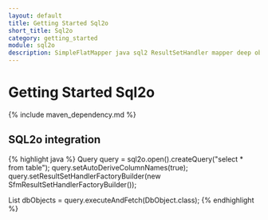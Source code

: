 ```yaml
---
layout: default
title: Getting Started Sql2o
short_title: Sql2o
category: getting_started
module: sql2o
description: SimpleFlatMapper java sql2 ResultSetHandler mapper deep object
---
```

# Getting Started Sql2o

{% include maven_dependency.md %}


## SQL2o integration

{% highlight java %}
Query query = sql2o.open().createQuery("select * from table");
query.setAutoDeriveColumnNames(true);
query.setResultSetHandlerFactoryBuilder(new SfmResultSetHandlerFactoryBuilder());

List<DbObject> dbObjects = query.executeAndFetch(DbObject.class);
{% endhighlight %}